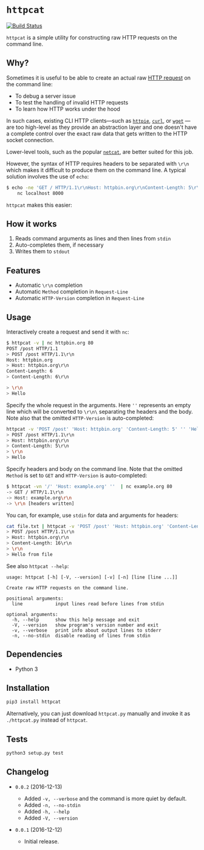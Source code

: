 # `httpcat`

[![Build Status](https://travis-ci.org/jkbrzt/httpcat.svg?branch=master)](https://travis-ci.org/jkbrzt/httpcat)

``httpcat`` is a simple utility for constructing raw HTTP
requests on the command line.


## Why?

Sometimes it is useful to be able to create an actual raw 
[HTTP request](https://www.w3.org/Protocols/rfc2616/rfc2616-sec5.html)
on the  command line:
 
* To debug a server issue
* To test the handling of invalid HTTP requests
* To learn how HTTP works under the hood

In such cases, existing CLI HTTP clients—such as 
[`httpie`](https://httpie.org),
[`curl`](https://curl.haxx.se/), 
or [`wget`](https://www.gnu.org/software/wget/) 
—are too high-level as they provide
an abstraction layer and one doesn't have a complete control over the 
exact raw data that gets written to the HTTP socket connection.

Lower-level tools, such as the popular 
[`netcat`](https://en.wikipedia.org/wiki/Netcat), are better suited for this 
job.

However, the syntax of HTTP requires headers to be separated with 
`\r\n` which makes it difficult to produce them on the command line. 
A typical solution involves the use of `echo`:


```bash
$ echo -ne 'GET / HTTP/1.1\r\nHost: httpbin.org\r\nContent-Length: 5\r\n\r\nHello' | \
    nc localhost 8000
```

`httpcat` makes this easier:


## How it works

1. Reads command arguments as lines and then lines from ``stdin``
2. Auto-completes them, if necessary
3. Writes them to ``stdout``


## Features

* Automatic ``\r\n`` completion
* Automatic `Method` completion in `Request-Line`
* Automatic `HTTP-Version` completion in `Request-Line`


## Usage

Interactively create a request and send it with `nc`:

```bash
$ httpcat -v | nc httpbin.org 80
POST /post HTTP/1.1
> POST /post HTTP/1.1\r\n
Host: httpbin.org
> Host: httpbin.org\r\n
Content-Length: 6
> Content-Length: 6\r\n

> \r\n
> Hello
```

Specify the whole request in the arguments. Here `''` represents an empty
line which will be converted to `\r\n\` separating the headers and the body.  
Note also that the omitted `HTTP-Version` is auto-completed:

```bash
httpcat -v 'POST /post' 'Host: httpbin.org' 'Content-Length: 5' '' 'Hello'  | nc httpbin.org 80
> POST /post HTTP/1.1\r\n
> Host: httpbin.org\r\n
> Content-Length: 5\r\n
> \r\n
> Hello

```

Specify headers and body on the command line. 
Note that the omitted `Method` is set to `GET` and `HTTP-Version` 
is auto-completed:

```bash
$ httpcat -vn '/' 'Host: example.org' ''  | nc example.org 80
-> GET / HTTP/1.1\r\n
-> Host: example.org\r\n
-> \r\n [headers written]
```

You can, for example, use `stdin` for data and arguments for headers: 

```bash
cat file.txt | httpcat -v 'POST /post' 'Host: httpbin.org' 'Content-Length: 16' '' | nc httpbin.org 80
> POST /post HTTP/1.1\r\n
> Host: httpbin.org\r\n
> Content-Length: 16\r\n
> \r\n
> Hello from file
```

See also `httpcat --help`:

```
usage: httpcat [-h] [-V, --version] [-v] [-n] [line [line ...]]

Create raw HTTP requests on the command line.

positional arguments:
  line            input lines read before lines from stdin

optional arguments:
  -h, --help      show this help message and exit
  -V, --version   show program's version number and exit
  -v, --verbose   print info about output lines to stderr
  -n, --no-stdin  disable reading of lines from stdin
```


## Dependencies

* Python 3


## Installation


```bash
pip3 install httpcat
```

Alternatively, you can just download `httpcat.py` manually and invoke 
it as `./httpcat.py` instead of `httpcat`. 


## Tests

```bash
python3 setup.py test
```

## Changelog


* `0.0.2` (2016-12-13)
    * Added `-v, --verbose` and the command is more quiet by default.
    * Added `-n, --no-stdin`
    * Added `-h, --help` 
    * Added `-V, --version`

* `0.0.1` (2016-12-12)
   * Initial release.
